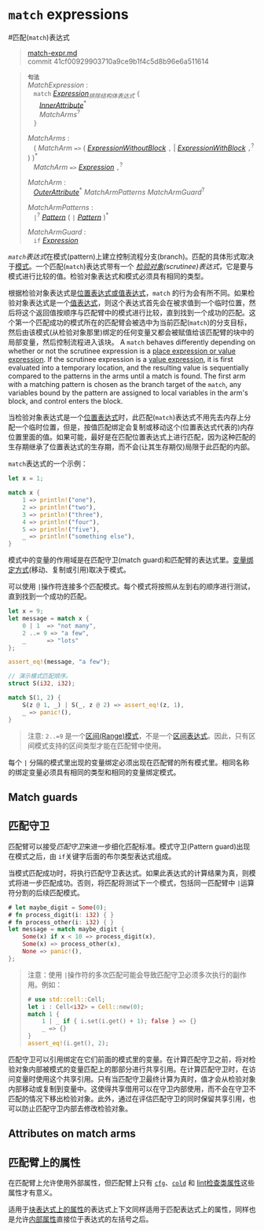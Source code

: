 # `match` expressions
#匹配(`match`)表达式

>[match-expr.md](https://github.com/rust-lang/reference/blob/master/src/expressions/match-expr.md)\
>commit 41cf00929903710a9ce9b1f4c5d8b96e6a511614

> **<sup>句法</sup>**\
> _MatchExpression_ :\
> &nbsp;&nbsp; `match` [_Expression_]<sub>_排除结构体表达式_</sub> `{`\
> &nbsp;&nbsp; &nbsp;&nbsp; [_InnerAttribute_]<sup>\*</sup>\
> &nbsp;&nbsp; &nbsp;&nbsp; _MatchArms_<sup>?</sup>\
> &nbsp;&nbsp; `}`
>
> _MatchArms_ :\
> &nbsp;&nbsp; ( _MatchArm_ `=>`
>                             ( [_ExpressionWithoutBlock_][_Expression_] `,`
>                             | [_ExpressionWithBlock_][_Expression_] `,`<sup>?</sup> )
>                           )<sup>\*</sup>\
> &nbsp;&nbsp; _MatchArm_ `=>` [_Expression_] `,`<sup>?</sup>
>
> _MatchArm_ :\
> &nbsp;&nbsp; [_OuterAttribute_]<sup>\*</sup> _MatchArmPatterns_ _MatchArmGuard_<sup>?</sup>
>
> _MatchArmPatterns_ :\
> &nbsp;&nbsp; `|`<sup>?</sup> [_Pattern_] ( `|` [_Pattern_] )<sup>\*</sup>
>
> _MatchArmGuard_ :\
> &nbsp;&nbsp; `if` [_Expression_]

*`match`表达式*在模式(pattern)上建立控制流程分支(branch)。匹配的具体形式取决于[模式][pattern]。一个匹配(`match`)表达式带有一个 *[检验对象][scrutinee](scrutinee)表达式*，它是要与模式进行比较的值。检验对象表达式和模式必须具有相同的类型。

根据检验对象表达式是[位置表达式或值表达式][place expression]，`match` 的行为会有所不同。如果检验对象表达式是一个[值表达式][value expression]，则这个表达式首先会在被求值到一个临时位置，然后将这个返回值按顺序与匹配臂中的模式进行比较，直到找到一个成功的匹配。这个第一个匹配成功的模式所在的匹配臂会被选中为当前匹配(`match`)的分支目标，然后由该模式(从检验对象那里)绑定的任何变量又都会被赋值给该匹配臂的块中的局部变量，然后控制流程进入该块。
A `match` behaves differently depending on whether or not the scrutinee
expression is a [place expression or value expression][place expression].
If the scrutinee expression is a [value expression], it is first evaluated into
a temporary location, and the resulting value is sequentially compared to the
patterns in the arms until a match is found. The first arm with a matching
pattern is chosen as the branch target of the `match`, any variables bound by
the pattern are assigned to local variables in the arm's block, and control
enters the block.

当检验对象表达式是一个[位置表达式][place expression]时，此匹配(`match`)表达式不用先去内存上分配一个临时位置，但是，按值匹配绑定会复制或移动这个(位置表达式代表的)内存位置里面的值。如果可能，最好是在匹配位置表达式上进行匹配，因为这种匹配的生存期继承了位置表达式的生存期，而不会(让其生存期仅)局限于此匹配的内部。

`match`表达式的一个示例：

```rust
let x = 1;

match x {
    1 => println!("one"),
    2 => println!("two"),
    3 => println!("three"),
    4 => println!("four"),
    5 => println!("five"),
    _ => println!("something else"),
}
```

模式中的变量的作用域是在匹配守卫(match guard)和匹配臂的表达式里。[变量绑定方式][binding mode](移动、复制或引用)取决于模式。

可以使用 `|`操作符连接多个匹配模式。每个模式将按照从左到右的顺序进行测试，直到找到一个成功的匹配。

```rust
let x = 9;
let message = match x {
    0 | 1  => "not many",
    2 ..= 9 => "a few",
    _      => "lots"
};

assert_eq!(message, "a few");

// 演示模式匹配顺序。
struct S(i32, i32);

match S(1, 2) {
    S(z @ 1, _) | S(_, z @ 2) => assert_eq!(z, 1),
    _ => panic!(),
}
```

> 注意: `2..=9` 是一个[区间(Range)模式][Range Pattern]，不是一个[区间表达式][Range Expression]。因此，只有区间模式支持的区间类型才能在匹配臂中使用。

每个 `|` 分隔的模式里出现的变量绑定必须出现在匹配臂的所有模式里。相同名称的绑定变量必须具有相同的类型和相同的变量绑定模式。

## Match guards
## 匹配守卫

匹配臂可以接受*匹配守卫*来进一步细化匹配标准。模式守卫(Pattern guard)出现在模式之后，由 `if`关键字后面的布尔类型表达式组成。

当模式匹配成功时，将执行匹配守卫表达式。如果此表达式的计算结果为真，则模式将进一步匹配成功。否则，将匹配将测试下一个模式，包括同一匹配臂中 `|`运算符分割的后续匹配模式。

```rust
# let maybe_digit = Some(0);
# fn process_digit(i: i32) { }
# fn process_other(i: i32) { }
let message = match maybe_digit {
    Some(x) if x < 10 => process_digit(x),
    Some(x) => process_other(x),
    None => panic!(),
};
```

> 注意：使用 `|`操作符的多次匹配可能会导致匹配守卫必须多次执行的副作用。例如：
>
> ```rust
> # use std::cell::Cell;
> let i : Cell<i32> = Cell::new(0);
> match 1 {
>     1 | _ if { i.set(i.get() + 1); false } => {}
>     _ => {}
> }
> assert_eq!(i.get(), 2);
> ```

匹配守卫可以引用绑定在它们前面的模式里的变量。在计算匹配守卫之前，将对检验对象内部被模式的变量匹配上的那部分进行共享引用。在计算匹配守卫时，在访问变量时使用这个共享引用。只有当匹配守卫最终计算为真时，值才会从检验对象内部移动或复制到变量中。这使得共享借用可以在守卫内部使用，而不会在守卫不匹配的情况下移出检验对象。此外，通过在评估匹配守卫的同时保留共享引用，也可以防止匹配守卫内部去修改检验对象。

## Attributes on match arms
## 匹配臂上的属性

在匹配臂上允许使用外部属性，但匹配臂上只有 [`cfg`]、[`cold`] 和 [lint检查类属性][lint check attributes]这些属性才有意义。

适用于[块表达式上的属性][attributes on block expressions]的表达式上下文同样适用于匹配表达式上的属性，同样也是允许[内部属性][Inner attributes]直接位于表达式的左括号之后。

[_Expression_]: ../expressions.md
[place expression]: ../expressions.md#位置表达式和值表达式
[value expression]: ../expressions.md#位置表达式和值表达式
[_InnerAttribute_]: ../attributes.md
[_OuterAttribute_]: ../attributes.md
[`cfg`]: ../conditional-compilation.md
[`cold`]: ../attributes/codegen.md#cold属性
[lint check attributes]: ../attributes/diagnostics.md#lint检查类属性
[Range Expression]: range-expr.md

[_Pattern_]: ../patterns.md
[pattern]: ../patterns.md
[Inner attributes]: ../attributes.md
[Range Pattern]: ../patterns.md#range-patterns
[attributes on block expressions]: block-expr.md#块表达式上的属性
[binding mode]: ../patterns.md#binding-modes
[scrutinee]: ../glossary.md#scrutinee
